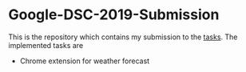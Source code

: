 # Google-DSC-2019-Submission

This is the repository which contains my submission to the [tasks](https://github.com/WebClub-NITK/Google-DSC-NITK-Recruitments-2019/blob/master/RECRUITMENTS_2019.md). The implemented tasks are

- Chrome extension for weather forecast 